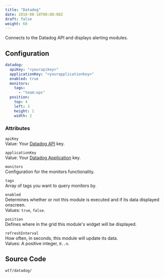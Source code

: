 ```yaml
---
title: "Datadog"
date: 2018-08-18T00:00:00Z
draft: false
weight: 60
---
```


Connects to the Datadog API and displays alerting modules.

## Configuration

```yaml
datadog:
  apiKey: "<yourapikey>"
  applicationKey: "<yourapplicationkey>"
  enabled: true
  monitors:
    tags:
      - "team:ops"
  position:
    top: 4
    left: 3
    height: 1
    width: 2
```

### Attributes

`apiKey` <br />
Value: Your <a href="https://docs.datadoghq.com/api/?lang=python#overview">Datadog API</a> key.

`applicationKey` <br />
Value: Your <a href="https://docs.datadoghq.com/api/?lang=python#overview">Datadog Application</a> key.

`monitors` <br />
Configuration for the monitors functionality.

`tags` <br />
Array of tags you want to query monitors by.

`enabled` <br />
Determines whether or not this module is executed and if its data displayed onscreen. <br />
Values: `true`, `false`.

`position` <br />
Defines where in the grid this module's widget will be displayed. <br />

`refreshInterval` <br />
How often, in seconds, this module will update its data. <br />
Values: A positive integer, `0..n`.

## Source Code

```bash
wtf/datadog/
```
